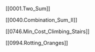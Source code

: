 [[0001.Two_Sum]]

[[0040.Combination_Sum_II]]

[[0746.Min_Cost_Climbing_Stairs]]

[[0994.Rotting_Oranges]]
